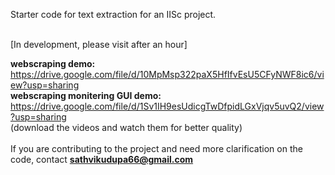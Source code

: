 Starter code for text extraction for an IISc project. <br><br>

[In development, please visit after an hour]

<b>webscraping demo:</b> <br> https://drive.google.com/file/d/10MpMsp322paX5HfIfvEsU5CFyNWF8ic6/view?usp=sharing <br>
<b>webscraping monitering GUI demo:</b><br>  https://drive.google.com/file/d/1Sv1IH9esUdicgTwDfpidLGxVjqv5uvQ2/view?usp=sharing <br>
(download the videos and watch them for better quality)<br><br>
If you are contributing to the project and need more clarification on the code, contact <b>sathvikudupa66@gmail.com</b>
